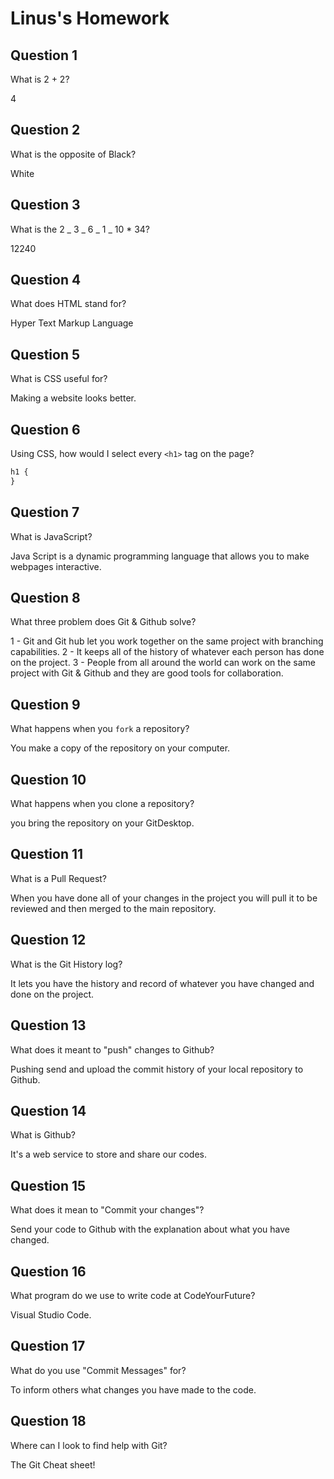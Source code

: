 # Linus's Homework

## Question 1

What is 2 + 2?

4

## Question 2

What is the opposite of Black?

White

## Question 3

What is the 2 _ 3 _ 6 _ 1 _ 10 \* 34?

12240

## Question 4

What does HTML stand for?

Hyper Text Markup Language

## Question 5

What is CSS useful for?

Making a website looks better.

## Question 6

Using CSS, how would I select every `<h1>` tag on the page?

```css
h1 {
}
```

## Question 7

What is JavaScript?

Java Script is a dynamic programming language that allows you to make webpages interactive.

## Question 8

What three problem does Git & Github solve?

1 - Git and Git hub let you work together on the same project with branching capabilities.
2 - It keeps all of the history of whatever each person has done on the project.
3 - People from all around the world can work on the same project with Git & Github and they are good tools for collaboration.

## Question 9

What happens when you `fork` a repository?

You make a copy of the repository on your computer.

## Question 10

What happens when you clone a repository?

you bring the repository on your GitDesktop.

## Question 11

What is a Pull Request?

When you have done all of your changes in the project you will pull it to be reviewed and then merged to the main repository.

## Question 12

What is the Git History log?

It lets you have the history and record of whatever you have changed and done on the project.

## Question 13

What does it meant to "push" changes to Github?

Pushing send and upload the commit history of your local repository to Github.

## Question 14

What is Github?

It's a web service to store and share our codes.

## Question 15

What does it mean to "Commit your changes"?

Send your code to Github with the explanation about what you have changed.

## Question 16

What program do we use to write code at CodeYourFuture?

Visual Studio Code.

## Question 17

What do you use "Commit Messages" for?

To inform others what changes you have made to the code.

## Question 18

Where can I look to find help with Git?

The Git Cheat sheet!
